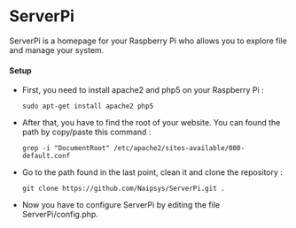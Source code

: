 # ServerPi
ServerPi is a homepage for your Raspberry Pi who allows you to explore file and manage your system.

#### Setup
- First, you need to install apache2 and php5 on your Raspberry Pi :

  ```sudo apt-get install apache2 php5```
- After that, you have to find the root of your website. You can found the path by copy/paste this command : 

  ```grep -i "DocumentRoot" /etc/apache2/sites-available/000-default.conf```
- Go to the path found in the last point, clean it and clone the repository : 

  ```git clone https://github.com/Naipsys/ServerPi.git .```
- Now you have to configure ServerPi by editing the file ServerPi/config.php.
